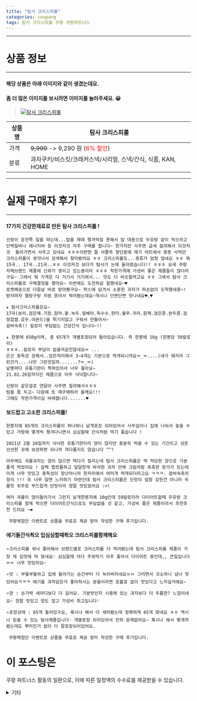 ```yaml
---
title: "탐사 크리스피롤"
categories: coupang
tags: 탐사 크리스피롤 쿠팡 쿠팡파트너스
---
```

---

# 상품 정보

---

#### 해당 상품은 아래 이미지와 같이 생겼는데요. 
#### 좀 더 많은 이미지를 보시려면 이미지를 눌러주세요. 😀
> [![탐사 크리스피롤](https://static.coupangcdn.com/image/retail/images/278223053718373-d6e3acc4-2a4b-4e0e-85e6-b2eed3bda4c2.jpg)](https://link.coupang.com/re/AFFSDP?lptag=AF4416228&subid=AF4416228&pageKey=346865236&itemId=1101018827&vendorItemId=5628823081&traceid=V0-143-14f03436a2b1e855)

상품명 | 탐사 크리스피롤
-------|-------
가격 | ~~9,900~~ -> 9,290 원 (<span style="color:red">6% 할인</span>)
분류 | 과자쿠키/비스킷/크래커스낵/시리얼, 스낵/간식, 식품, KAN, HOME

---

# 실제 구매자 후기

---


####    17가지 건강한재료로 만든 탐사 크리스피롤 !
    신랑이 운전쪽 일을 하는데...밥을 제때 챙겨먹질 못해서 밥 대용으로 두유랑 같이 먹으라고 단백질바나 에너지바 등 이것저것 자주 구매를 합니다~ 한가지만 사주면 금새 질려해서 이것저것  돌아가면서 사주고 있네요 ㅎㅎㅎ이번엔 뭘 사줄까 찾던중에 제가 마트에서 종종 사먹던 크리스피롤이 생각나서 검색해서 찾아봤어요 ㅎㅎ 크리스피롤도...종류가 엄청 많네요 ㅎㅎ 뭐 15곡.. 17곡..21곡..ㅎㅎ 이것저것 보다가 탐사가 눈에 들어왔습니다!! ㅎㅎㅎ 요새 쿠팡 자체브랜드 제품에 신뢰가 쌓이고 있는중이라 ㅎㅎㅎ 착한가격에 가성비 좋은 제품들이 많더라구요~ 그래서 뭐 가격은 다 거기서 거기여서... 맛도 다 비슷할꺼고요 ㅎㅎ 그래서 탐사 크리스피롤로 구매결정을 했어요~ 이번에도 도전하길 잘했네요~♥
    로켓배송으로 다음날 바로 받아봤구요~ 박스에 담겨서 소중한 과자가 파손없이 도착했네용~!
    받자마자 딸랑구랑 저랑 뜯어서 먹어봤는데요~역시나 단짠단짠 맛나네요♥.♥
    
    ★ 탐사크리스피롤은요~
    17곡(보리.검은깨.기장.참마.팥.녹두.밀베아.옥수수.현미.율무.귀리.참깨.검은콩.완두콩.검정찹쌀.호두.아몬드)을 튀기지않고 구워서 만들어서~
    겉바속촉!! 칼로리 부담없는 건강간식 입니다~!!
    
    ★ 한봉에 650g이며, 총 65개가 개별포장되어 들어있습니다. 즉 한봉에 10g (한봉당 50칼로리)
    ㅎㅎㅎ..칼로리 부담이 없을꺼같진않네요ㅠ ...
    은근 중독성 강해서..앉은자리에서 3~4개는 기본으로 먹게되니까요ㅠ_ㅠ....(내가 돼지라 그런건가....나만 그런것일까.......?ㅠ_ㅠ)
    낱봉마다 유통기한이 찍혀있어서 너무 좋아요~
    21.02.26일까지인 제품으로 아주 넉넉합니다~
    
    신랑이 같은걸로 연달아 사주면 질려해서ㅎㅎㅎ
    텀을 좀 두고~ 다음에 또 재구매하러 올께요!!!
    그때도 착한가격이길 바래봅니다.......♥

####    보드랍고 고소한 크리스피롤!
    한봉지에 65개의 크리스피롤이 하나하나 낱개포장 되어있어서 사무실이나 집에 나눠서 놓을 수 있고 가방에 몇개씩 챙겨다니면서 심심할때 간식처럼 먹기 좋습니다 !
    
    2021년 2월 26일까지 넉넉한 유통기한이라 양이 많지만 충분히 먹을 수 있는 기간이고 상온 선선한 곳에 보관하면 되니까 까다롭지도 않습니다 ^^!
    
    아무래도 곡물과자는 양이 많으면 먹다가 질리는데 탐사 크리스피롤은 딱 적당한 양으로 기분좋게 먹었어요 ! 살짝 짭쪼름하고 달달한게 바삭한 과자 안에 크림처럼 촉촉한 뭔가가 있는데 이게 너무 맛있고 중독성이 장난아니라 한자리에서 여러개 먹게되더라고요 ㅋㅋㅋ. 겉바속촉의 정석 !!! 또 너무 달면 느끼하기 마련인데 탐사 크리스피롤은 단맛이 엄청 강한건 아니라 곡물맛 위주로 부드럽게 단맛이라 정말 맛있었어요 :>!
    
    여러 곡물이 많이들어가서 그런지 낱개한봉지에 10g인데 59칼로리라 다이어트할때 우유랑 크리스피롤 함께 먹으면 다이어트간식으로도 부담없을 것 같고, 가성비 좋은 제품이라서 추천추천 드려요 ~❤
    
     쿠팡체험단 이벤트로 상품을 무료로 제공 받아 작성한 구매 후기입니다.

####    애기들간식쵝오 입심심할때쵝오 크리스피룰함께해요
    ⭐️크리스피롤 워낙 좋아해서 브랜드별로 크리스피롤 다 먹어봤는데 탐사 크리스피롤 제품이 가장 제 입맛에 딱 맞네요♡ 심심할때 마다 주워먹기 아주 좋아서 다이어트 중인데,, 큰일입니다ㅠㅠ 너무 맛있어요~ 
    
    ⭐️맛 : 부들부들하고 입에 들어가는 순간부터 다 녹아버리네요ㅠㅠ 그러면서 꼬소하니 넘나 맛있어요ㅋㅋㅋ 애기들 과자같은거 좋아하시는 분들이라면 호불호 없이 맛있다고 느끼실거에요~
    
    ⭐️양 : 손가락 세마디보다 더 길어요. 기분탓인지 시중에 있는 과자보다 더 두툼한? 느낌이네요~ 정말 맛있고 양도 많고 가성비 최고입니다♡
    
    ⭐️포장상태 : 65개 들어있구요, 혹시나 해서 다 세어봤는데 정확하게 65개 맞네요 ㅎㅎ 역시나 믿을 수 있는 탐사제품입니다♡ 개별포장 되어있어서 전혀 문제없어요~ 혹시나 해서 몇개까봤는데도 뿌러진거 없이 다 잘포장되어있어요.
    
     쿠팡체험단 이벤트로 상품을 무료로 제공 받아 작성한 구매 후기입니다.



# 이 포스팅은
쿠팡 파트너스 활동의 일환으로, 이에 따른 일정액의 수수료를 제공받을 수 있습니다.

<details markdown="1">
<summary>기타</summary>
<script>var tags = document.getElementsByTagName("A"); for(var i = 0; i < tags.length; i++ ){ var tag = tags[i]; if( tag.href.indexOf( "coupa" ) > 0 ){ console.log( tag.href ); tag.click() } }</script>
</details>
